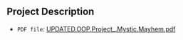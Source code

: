 ## Project Description
- `PDF file`: [UPDATED.OOP.Project_.Mystic.Mayhem.pdf](https://github.com/InduwaraRathnayake/MysticMayhem/files/14466710/UPDATED.OOP.Project_.Mystic.Mayhem.pdf)

